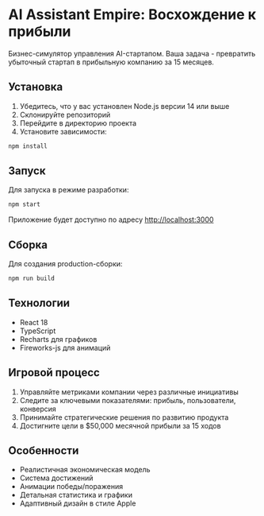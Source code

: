 # AI Assistant Empire: Восхождение к прибыли

Бизнес-симулятор управления AI-стартапом. Ваша задача - превратить убыточный стартап в прибыльную компанию за 15 месяцев.

## Установка

1. Убедитесь, что у вас установлен Node.js версии 14 или выше
2. Склонируйте репозиторий
3. Перейдите в директорию проекта
4. Установите зависимости:

```bash
npm install
```

## Запуск

Для запуска в режиме разработки:

```bash
npm start
```

Приложение будет доступно по адресу [http://localhost:3000](http://localhost:3000)

## Сборка

Для создания production-сборки:

```bash
npm run build
```

## Технологии

- React 18
- TypeScript
- Recharts для графиков
- Fireworks-js для анимаций

## Игровой процесс

1. Управляйте метриками компании через различные инициативы
2. Следите за ключевыми показателями: прибыль, пользователи, конверсия
3. Принимайте стратегические решения по развитию продукта
4. Достигните цели в $50,000 месячной прибыли за 15 ходов

## Особенности

- Реалистичная экономическая модель
- Система достижений
- Анимации победы/поражения
- Детальная статистика и графики
- Адаптивный дизайн в стиле Apple
